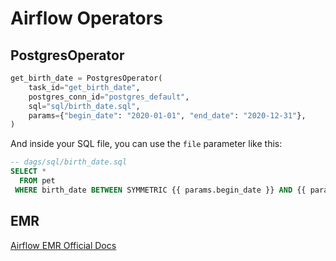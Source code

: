 # Airflow Operators

## PostgresOperator

```python
get_birth_date = PostgresOperator(
    task_id="get_birth_date",
    postgres_conn_id="postgres_default",
    sql="sql/birth_date.sql",
    params={"begin_date": "2020-01-01", "end_date": "2020-12-31"},
)
```
And inside your SQL file, you can use the `file` parameter like this:

```sql 
-- dags/sql/birth_date.sql
SELECT *
  FROM pet
 WHERE birth_date BETWEEN SYMMETRIC {{ params.begin_date }} AND {{ params.end_date }};
```

## EMR 

[Airflow EMR Official Docs](https://airflow.apache.org/docs/apache-airflow-providers-amazon/stable/operators/emr/emr.html#wait-on-an-amazon-emr-job-flow-state)
